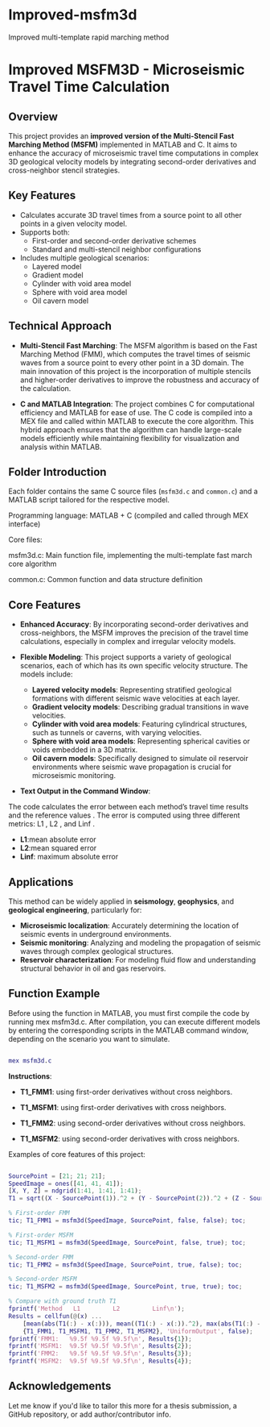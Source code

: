 # Improved-msfm3d
Improved multi-template rapid marching method
# Improved MSFM3D - Microseismic Travel Time Calculation

## Overview

This project provides an **improved version of the Multi-Stencil Fast Marching Method (MSFM)** implemented in MATLAB and C. It aims to enhance the accuracy of microseismic travel time computations in complex 3D geological velocity models by integrating second-order derivatives and cross-neighbor stencil strategies.

## Key Features

- Calculates accurate 3D travel times from a source point to all other points in a given velocity model.
- Supports both:
  - First-order and second-order derivative schemes
  - Standard and multi-stencil neighbor configurations
- Includes multiple geological scenarios:
  - Layered model
  - Gradient model
  - Cylinder with void area model
  - Sphere with void area model
  - Oil cavern model

## Technical Approach

- **Multi-Stencil Fast Marching**: The MSFM algorithm is based on the Fast Marching Method (FMM), which computes the travel times of seismic waves from a source point to every other point in a 3D domain. The main innovation of this project is the incorporation of multiple stencils and higher-order derivatives to improve the robustness and accuracy of the calculation.
  
- **C and MATLAB Integration**: The project combines C for computational efficiency and MATLAB for ease of use. The C code is compiled into a MEX file and called within MATLAB to execute the core algorithm. This hybrid approach ensures that the algorithm can handle large-scale models efficiently while maintaining flexibility for visualization and analysis within MATLAB.

## Folder Introduction

Each folder contains the same C source files (`msfm3d.c` and `common.c`) and a MATLAB script tailored for the respective model.


Programming language: MATLAB + C (compiled and called through MEX interface)

Core files:

msfm3d.c: Main function file, implementing the multi-template fast march core algorithm

common.c: Common function and data structure definition


## Core Features

- **Enhanced Accuracy**: By incorporating second-order derivatives and cross-neighbors, the MSFM improves the precision of the travel time calculations, especially in complex and irregular velocity models.
- **Flexible Modeling**: This project supports a variety of geological scenarios, each of which has its own specific velocity structure. The models include:
  - **Layered velocity models**: Representing stratified geological formations with different seismic wave velocities at each layer.
  - **Gradient velocity models**: Describing gradual transitions in wave velocities.
  - **Cylinder with void area models**: Featuring cylindrical structures, such as tunnels or caverns, with varying velocities.
  - **Sphere with void area models**: Representing spherical cavities or voids embedded in a 3D matrix.
  - **Oil cavern models**: Specifically designed to simulate oil reservoir environments where seismic wave propagation is crucial for microseismic monitoring.

- **Text Output in the Command Window**:

The code calculates the error between each method’s travel time results  and the reference values . The error is computed using three different metrics: L1 , L2 , and Linf .

   - **L1**:mean absolute error
   - **L2**:mean squared error
   - **Linf**: maximum absolute error


## Applications

This method can be widely applied in **seismology**, **geophysics**, and **geological engineering**, particularly for:
- **Microseismic localization**: Accurately determining the location of seismic events in underground environments.
- **Seismic monitoring**: Analyzing and modeling the propagation of seismic waves through complex geological structures.
- **Reservoir characterization**: For modeling fluid flow and understanding structural behavior in oil and gas reservoirs.


## Function Example

Before using the function in MATLAB, you must first compile the code by running mex msfm3d.c. After compilation, you can execute different models by entering the corresponding scripts in the MATLAB command window, depending on the scenario you want to simulate.

```matlab

mex msfm3d.c

```

**Instructions**:

- **T1_FMM1**: using first-order derivatives without cross neighbors.

- **T1_MSFM1**: using first-order derivatives with cross neighbors.

- **T1_FMM2**: using second-order derivatives without cross neighbors.

- **T1_MSFM2**: using second-order derivatives with cross neighbors.

Examples of core features of this project:

```matlab

SourcePoint = [21; 21; 21];
SpeedImage = ones([41, 41, 41]);
[X, Y, Z] = ndgrid(1:41, 1:41, 1:41);
T1 = sqrt((X - SourcePoint(1)).^2 + (Y - SourcePoint(2)).^2 + (Z - SourcePoint(3)).^2) ./ SpeedImage;

% First-order FMM
tic; T1_FMM1 = msfm3d(SpeedImage, SourcePoint, false, false); toc;

% First-order MSFM
tic; T1_MSFM1 = msfm3d(SpeedImage, SourcePoint, false, true); toc;

% Second-order FMM
tic; T1_FMM2 = msfm3d(SpeedImage, SourcePoint, true, false); toc;

% Second-order MSFM
tic; T1_MSFM2 = msfm3d(SpeedImage, SourcePoint, true, true); toc;

% Compare with ground truth T1
fprintf('Method   L1         L2         Linf\n');
Results = cellfun(@(x) ...
    [mean(abs(T1(:) - x(:))), mean((T1(:) - x(:)).^2), max(abs(T1(:) - x(:)))], ...
    {T1_FMM1, T1_MSFM1, T1_FMM2, T1_MSFM2}, 'UniformOutput', false);
fprintf('FMM1:   %9.5f %9.5f %9.5f\n', Results{1});
fprintf('MSFM1:  %9.5f %9.5f %9.5f\n', Results{2});
fprintf('FMM2:   %9.5f %9.5f %9.5f\n', Results{3});
fprintf('MSFM2:  %9.5f %9.5f %9.5f\n', Results{4});

```

## Acknowledgements

Let me know if you'd like to tailor this more for a thesis submission, a GitHub repository, or add author/contributor info.
